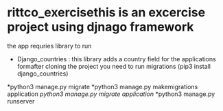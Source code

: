 # rittco_exercisethis is an excercise project using djnago framework
  the app requries library to run

  * Django_countries : this library adds a country field for the applications formafter cloning the project you need to run migrations  (pip3 install django_countries)


  *python3 manage.py migrate
  *python3 manage.py makemigrations application
  *python3 manage.py migrate application*
  *python3 manage.py runserver